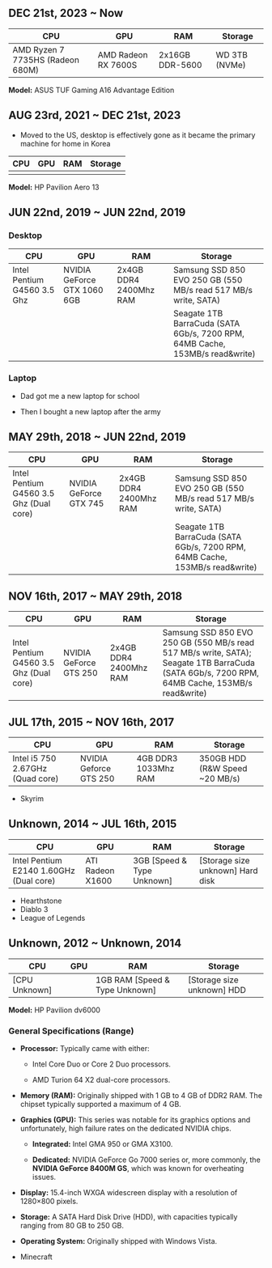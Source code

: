 ## DEC 21st, 2023 ~ Now

| CPU                              | GPU                 | RAM             | Storage       |
| -------------------------------- | ------------------- | --------------- | ------------- |
| AMD Ryzen 7 7735HS (Radeon 680M) | AMD Radeon RX 7600S | 2x16GB DDR-5600 | WD 3TB (NVMe) |

**Model:** ASUS TUF Gaming A16 Advantage Edition

## AUG 23rd, 2021 ~ DEC 21st, 2023

- Moved to the US, desktop is effectively gone as it became the primary machine for home in Korea

| CPU | GPU | RAM | Storage |
| --- | --- | --- | ------- |
|     |     |     |         |

**Model:** HP Pavilion Aero 13

## JUN 22nd, 2019 ~ JUN 22nd, 2019

### Desktop

| CPU                         | GPU                         | RAM                    | Storage                                                                      |
| --------------------------- | --------------------------- | ---------------------- | ---------------------------------------------------------------------------- |
| Intel Pentium G4560 3.5 Ghz | NVIDIA GeForce GTX 1060 6GB | 2x4GB DDR4 2400Mhz RAM | Samsung SSD 850 EVO 250 GB (550 MB/s read 517 MB/s write, SATA)              |
|                             |                             |                        | Seagate 1TB BarraCuda (SATA 6Gb/s, 7200 RPM, 64MB Cache, 153MB/s read&write) |

### Laptop
- Dad got me a new laptop for school

- Then I bought a new laptop after the army

## MAY 29th, 2018 ~ JUN 22nd, 2019

| CPU                                     | GPU                    | RAM                    | Storage                                                                      |
| --------------------------------------- | ---------------------- | ---------------------- | ---------------------------------------------------------------------------- |
| Intel Pentium G4560 3.5 Ghz (Dual core) | NVIDIA GeForce GTX 745 | 2x4GB DDR4 2400Mhz RAM | Samsung SSD 850 EVO 250 GB (550 MB/s read 517 MB/s write, SATA)              |
|                                         |                        |                        | Seagate 1TB BarraCuda (SATA 6Gb/s, 7200 RPM, 64MB Cache, 153MB/s read&write) |
## NOV 16th, 2017 ~ MAY 29th, 2018

| CPU                                     | GPU                    | RAM                    | Storage                                                                                                                                       |
| --------------------------------------- | ---------------------- | ---------------------- | --------------------------------------------------------------------------------------------------------------------------------------------- |
| Intel Pentium G4560 3.5 Ghz (Dual core) | NVIDIA GeForce GTS 250 | 2x4GB DDR4 2400Mhz RAM | Samsung SSD 850 EVO 250 GB (550 MB/s read 517 MB/s write, SATA); Seagate 1TB BarraCuda (SATA 6Gb/s, 7200 RPM, 64MB Cache, 153MB/s read&write) |

## JUL 17th, 2015 ~ NOV 16th, 2017

| CPU                              | GPU                    | RAM                  | Storage                        |
| -------------------------------- | ---------------------- | -------------------- | ------------------------------ |
| Intel i5 750 2.67GHz (Quad core) | NVIDIA Geforce GTS 250 | 4GB DDR3 1033Mhz RAM | 350GB HDD (R&W Speed ~20 MB/s) |

- Skyrim

## Unknown, 2014 ~ JUL 16th, 2015

| CPU                                     | GPU              | RAM                        | Storage                          |
| --------------------------------------- | ---------------- | -------------------------- | -------------------------------- |
| Intel Pentium E2140 1.60GHz (Dual core) | ATI Radeon X1600 | 3GB [Speed & Type Unknown] | [Storage size unknown] Hard disk |

- Hearthstone
- Diablo 3
- League of Legends

## Unknown, 2012 ~ Unknown, 2014

| CPU           | GPU | RAM                            | Storage                    |
| ------------- | --- | ------------------------------ | -------------------------- |
| [CPU Unknown] |     | 1GB RAM [Speed & Type Unknown] | [Storage size unknown] HDD |

**Model:** HP Pavilion dv6000

### **General Specifications (Range)**

- **Processor:** Typically came with either:
    
    - Intel Core Duo or Core 2 Duo processors.
        
    - AMD Turion 64 X2 dual-core processors.
        
- **Memory (RAM):** Originally shipped with 1 GB to 4 GB of DDR2 RAM. The chipset typically supported a maximum of 4 GB.
    
- **Graphics (GPU):** This series was notable for its graphics options and unfortunately, high failure rates on the dedicated NVIDIA chips.
    
    - **Integrated:** Intel GMA 950 or GMA X3100.
        
    - **Dedicated:** NVIDIA GeForce Go 7000 series or, more commonly, the **NVIDIA GeForce 8400M GS**, which was known for overheating issues.
        
- **Display:** 15.4-inch WXGA widescreen display with a resolution of 1280×800 pixels.
    
- **Storage:** A SATA Hard Disk Drive (HDD), with capacities typically ranging from 80 GB to 250 GB.
    
- **Operating System:** Originally shipped with Windows Vista.
- Minecraft

